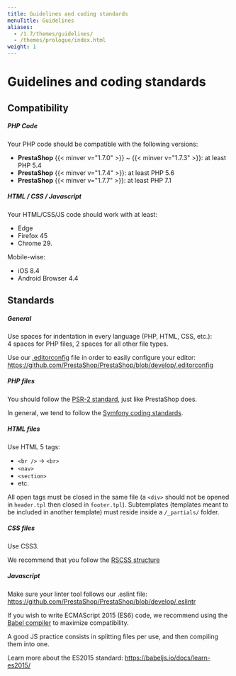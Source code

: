 ```yaml
---
title: Guidelines and coding standards
menuTitle: Guidelines
aliases:
  - /1.7/themes/guidelines/
  - /themes/prologue/index.html
weight: 1
---
```


# Guidelines and coding standards

## Compatibility

##### PHP Code

Your PHP code should be compatible with the following versions:

- **PrestaShop** {{< minver v="1.7.0" >}} ~ {{< minver v="1.7.3" >}}: at least PHP 5.4
- **PrestaShop** {{< minver v="1.7.4" >}}: at least PHP 5.6
- **PrestaShop** {{< minver v="1.7.7" >}}: at least PHP 7.1

##### HTML / CSS / Javascript

Your HTML/CSS/JS code should work with at least:

- Edge
- Firefox 45
- Chrome 29.

Mobile-wise:
 
- iOS 8.4
- Android Browser 4.4

## Standards

##### General

Use spaces for indentation in every language (PHP, HTML, CSS, etc.):<br>4 spaces for PHP files, 2 spaces for all other file types.

Use our [.editorconfig](https://editorconfig.org/) file in order to easily configure your editor: https://github.com/PrestaShop/PrestaShop/blob/develop/.editorconfig

##### PHP files

You should follow the [PSR-2 standard](https://www.php-fig.org/psr/psr-2/), just like PrestaShop does.

In general, we tend to follow the [Symfony coding standards](https://symfony.com/doc/current/contributing/code/standards.html).

##### HTML files

Use HTML 5 tags:

* `<br />` → `<br>`
* `<nav>`
* `<section>`
* etc.

All open tags must be closed in the same file (a `<div>` should not be opened in `header.tpl` then closed in `footer.tpl`). Subtemplates (templates meant to be included in another template) must reside inside a `/_partials/` folder.

##### CSS files

Use CSS3.

We recommend that you follow the [RSCSS structure](https://rscss.io/)

##### Javascript

Make sure your linter tool follows our .eslint file: https://github.com/PrestaShop/PrestaShop/blob/develop/.eslintr 

If you wish to write ECMAScript 2015 (ES6) code, we recommend using the [Babel compiler](https://babeljs.io/) to maximize compatibility.

A good JS practice consists in splitting files per use, and then compiling them into one.

Learn more about the ES2015 standard: https://babeljs.io/docs/learn-es2015/
